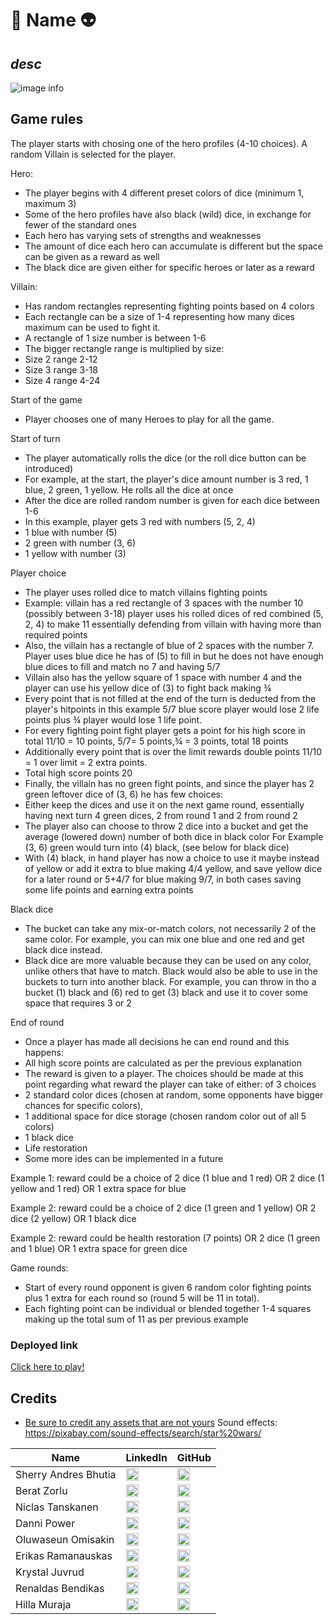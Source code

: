 # 🥣 **Name** 👽 
## *desc*

![image info](https://ui.dev/amiresponsive)

## Game rules

The player starts with chosing one of the hero profiles (4-10 choices).
A random Villain is selected for the player.

Hero:
- The player begins with 4 different preset colors of dice (minimum 1, maximum 3)
- Some of the hero profiles have also black (wild) dice, in exchange for fewer of the standard ones
- Each hero has varying sets of strengths and weaknesses
- The amount of dice each hero can accumulate is different but the space can be given as a reward as well
- The black dice are given either for specific heroes or later as a reward


Villain:
- Has random rectangles representing fighting points based on 4 colors
- Each rectangle can be a size of 1-4 representing how many dices maximum can be used to fight it.
- A rectangle of 1 size number is between 1-6
- The bigger rectangle range is multiplied by size: 
- Size 2 range 2-12
- Size 3 range 3-18
- Size 4 range 4-24

Start of the game
- Player chooses one of many Heroes to play for all the game.


Start of turn 
- The player automatically rolls the dice (or the roll dice button can be introduced)
- For example, at the start, the player's dice amount number is 3 red, 1 blue, 2 green, 1 yellow. He rolls all the dice at once
- After the dice are rolled random number is given for each dice between 1-6
- In this example, player gets 3 red with numbers (5, 2, 4)
- 1 blue with number (5)
- 2 green with number (3, 6)
- 1 yellow with number (3)


Player choice
- The player uses rolled dice to match villains fighting points 
- Example: villain has a red rectangle of 3 spaces with the number 10 (possibly between 3-18) player uses his rolled dices of red combined (5, 2, 4) to make 11 essentially defending from villain with having more than required points
- Also, the villain has a rectangle of blue of 2 spaces with the number 7. Player uses blue dice he has of (5) to fill in but he does not have enough blue dices to fill and match no 7  and having 5/7
- Villain also has the yellow square of 1 space with number 4 and the player can use his yellow dice of (3) to fight back making ¾
- Every point that is not filled at the end of the turn is deducted from the player's hitpoints in this example 5/7 blue  score player would lose 2 life points plus ¾ player would lose 1 life point. 
- For every fighting point fight player gets a point for his high score in total 11/10 = 10 points, 5/7= 5 points,¾ = 3 points, total 18 points
- Additionally every point that is over the limit rewards double points 11/10 = 1 over limit = 2 extra points.
- Total high score points 20
- Finally, the villain has no green fight points, and since the player has 2 green leftover dice of (3, 6) he has few choices: 
- Either keep the dices and use it on the next game round, essentially having next turn 4 green dices, 2 from round 1 and 2 from round 2
- The player also can choose to throw 2 dice into a bucket and get the average (lowered down) number of both dice in black color For Example  (3, 6) green would turn into (4) black, (see below for black dice)
- With (4) black, in hand player has now a choice to use it maybe instead of yellow or add it extra to blue making 4/4 yellow, and save yellow dice for a later round or 5+4/7 for blue making 9/7, in both cases saving some life points and earning extra points



Black dice
- The bucket can take any mix-or-match colors, not necessarily 2 of the same color. For example, you can mix one blue and one red and get black dice instead.
- Black dice are more valuable because they can be used on any color, unlike others that have to match. Black would also be able to use in the buckets to turn into another black. For example, you can throw in tho a bucket (1) black and (6) red to get (3) black and use it to cover some space that requires 3 or 2



End of round
- Once a player has made all decisions he can end round and this happens:
- All high score points are calculated as per the previous explanation
- The reward is given to a player. The choices should be made at this point regarding what reward the player can take of either: of 3 choices
- 2 standard color dices (chosen at random, some opponents have bigger chances for specific colors),
- 1 additional space for dice storage (chosen random color out of all 5 colors)
- 1 black dice
- Life restoration
- Some more ides can be implemented in a future

Example 1: reward could be a choice of 2 dice (1 blue and 1 red) OR 2 dice (1 yellow and 1 red) OR 1 extra space for blue

Example 2:  reward could be a choice of 2 dice (1 green and 1 yellow) OR 2 dice (2 yellow) OR 1 black dice

Example 2: reward could be health restoration (7 points) OR 2 dice (1 green and 1 blue) OR 1 extra space for green dice



Game rounds:
- Start of every round opponent is given 6 random color fighting points plus 1 extra for each round so (round 5 will be 11 in total). 
- Each fighting point can be individual or blended together 1-4 squares making up the total sum of 11 as per previous example


### Deployed link

[Click here to play!](https://www.example.com)

## Credits

* [Be sure to credit any assets that are not yours](https://www.example.com)
Sound effects: https://pixabay.com/sound-effects/search/star%20wars/

| Name                | LinkedIn                                                                                    | GitHub                                                                                    |
|---------------------|---------------------------------------------------------------------------------------------|-------------------------------------------------------------------------------------------|
| Sherry Andres Bhutia           | [<img src="https://skillicons.dev/icons?i=linkedin" height="20px" alt="LinkedIn" />](https://www.linkedin.com/in/sherry-andrews-bhutia/)           | [<img src="https://skillicons.dev/icons?i=github" height="20px" alt="GitHub" />](https://github.com/CodeConnoisseur74)           |
| Berat Zorlu         | [<img src="https://skillicons.dev/icons?i=linkedin" height="20px" alt="LinkedIn" />](https://www.linkedin.com/in/berat-zorlu/)                 | [<img src="https://skillicons.dev/icons?i=github" height="20px" alt="GitHub" />](https://github.com/beratzorlu)                 |
| Niclas Tanskanen | [<img src="https://skillicons.dev/icons?i=linkedin" height="20px" alt="LinkedIn" />](https://www.linkedin.com/in/niclastanskanen/)           | [<img src="https://skillicons.dev/icons?i=github" height="20px" alt="GitHub" />](https://github.com/niclastanskanen)           |
| Danni Power       | [<img src="https://skillicons.dev/icons?i=linkedin" height="20px" alt="LinkedIn" />](https://www.linkedin.com/in/danni-power-44a4601b5/)         | [<img src="https://skillicons.dev/icons?i=github" height="20px" alt="GitHub" />](https://github.com/Dmp-86)                       |
| Oluwaseun Omisakin  | [<img src="https://skillicons.dev/icons?i=linkedin" height="20px" alt="LinkedIn" />](https://www.linkedin.com/in/oluwaseun-omisakin-493765133/) | [<img src="https://skillicons.dev/icons?i=github" height="20px" alt="GitHub" />](https://github.com/belovedpearl)                |
| Erikas Ramanauskas  | [<img src="https://skillicons.dev/icons?i=linkedin" height="20px" alt="LinkedIn" />](https://www.linkedin.com/in/erikas-ramanauskas/)        | [<img src="https://skillicons.dev/icons?i=github" height="20px" alt="GitHub" />](https://github.com/Erikas-Ramanauskas)          |
| Krystal Juvrud | [<img src="https://skillicons.dev/icons?i=linkedin" height="20px" alt="LinkedIn" />](https://www.linkedin.com/in/krystal-juvrud/)             | [<img src="https://skillicons.dev/icons?i=github" height="20px" alt="GitHub" />](https://github.com/KrystalCoding)               |
| Renaldas Bendikas    | [<img src="https://skillicons.dev/icons?i=linkedin" height="20px" alt="LinkedIn" />](https://www.linkedin.com/in/renaldas-bendikas-100ab01a0/) | [<img src="https://skillicons.dev/icons?i=github" height="20px" alt="GitHub" />](https://github.com/Renaldas0)
| Hilla Muraja   | [<img src="https://skillicons.dev/icons?i=linkedin" height="20px" alt="LinkedIn" />](https://www.linkedin.com/in/hilla-muraja/) | [<img src="https://skillicons.dev/icons?i=github" height="20px" alt="GitHub" />](https://github.com/HMuraja)
